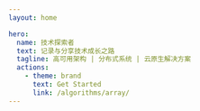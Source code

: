 ```yaml
---
layout: home

hero:
  name: 技术探索者
  text: 记录与分享技术成长之路
  tagline: 高可用架构 | 分布式系统 | 云原生解决方案
  actions:
    - theme: brand
      text: Get Started
      link: /algorithms/array/
---
```

